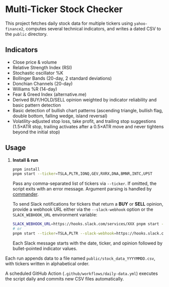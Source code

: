 # Multi-Ticker Stock Checker

This project fetches daily stock data for multiple tickers using `yahoo-finance2`, computes several technical indicators, and writes a dated CSV to the `public` directory.

## Indicators
- Close price & volume
- Relative Strength Index (RSI)
- Stochastic oscillator %K
- Bollinger Bands (20-day, 2 standard deviations)
- Donchian Channels (20-day)
- Williams %R (14-day)
- Fear & Greed Index (alternative.me)
- Derived BUY/HOLD/SELL opinion weighted by indicator reliability and basic pattern detection
- Basic detection of bullish chart patterns (ascending triangle, bullish flag, double bottom, falling wedge, island reversal)
- Volatility-adjusted stop loss, take profit, and trailing stop suggestions (1.5×ATR stop, trailing activates after a 0.5×ATR move and never tightens beyond the initial stop)

## Usage
1. **Install & run**

    ```bash
    pnpm install
    pnpm start --ticker=TSLA,PLTR,IONQ,GEV,RXRX,DNA,BMNR,INTC,UPST
    ```

    Pass any comma-separated list of tickers via `--ticker`. If omitted, the script exits with an error message. Argument parsing is handled by [commander](https://github.com/tj/commander.js).

    To send Slack notifications for tickers that return a **BUY** or **SELL** opinion, provide a webhook URL either via the `--slack-webhook` option or the `SLACK_WEBHOOK_URL` environment variable:

    ```bash
    SLACK_WEBHOOK_URL=https://hooks.slack.com/services/XXX pnpm start --ticker=TSLA,PLTR
    # or
    pnpm start --ticker=TSLA,PLTR --slack-webhook=https://hooks.slack.com/services/XXX
    ```

    Each Slack message starts with the date, ticker, and opinion followed by bullet-pointed indicator values.

Each run appends data to a file named `public/stock_data_YYYYMMDD.csv`, with tickers written in alphabetical order.

A scheduled GitHub Action (`.github/workflows/daily-data.yml`) executes the script daily and commits new CSV files automatically.

